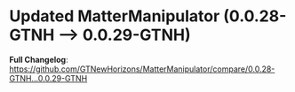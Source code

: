 # Updated MatterManipulator (0.0.28-GTNH -->  0.0.29-GTNH)
**Full Changelog**: https://github.com/GTNewHorizons/MatterManipulator/compare/0.0.28-GTNH...0.0.29-GTNH

